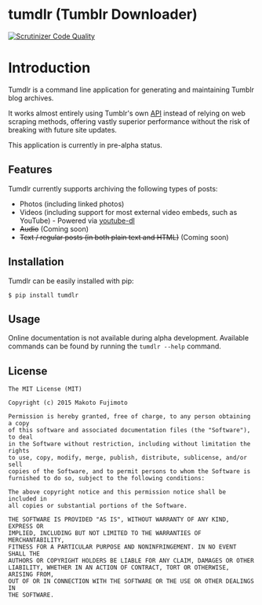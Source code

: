 # tumdlr (Tumblr Downloader)
[![Scrutinizer Code Quality](https://scrutinizer-ci.com/g/FujiMakoto/tumdlr/badges/quality-score.png?b=master)](https://scrutinizer-ci.com/g/FujiMakoto/tumdlr/?branch=master)

# Introduction
Tumdlr is a command line application for generating and maintaining Tumblr blog archives.

It works almost entirely using Tumblr's own [API](https://www.tumblr.com/docs/en/api/v2) instead of relying on web scraping methods, offering vastly superior performance without the risk of breaking with future site updates.

This application is currently in pre-alpha status.

## Features
Tumdlr currently supports archiving the following types of posts:

* Photos (including linked photos)
* Videos (including support for most external video embeds, such as YouTube) - Powered via [youtube-dl](https://rg3.github.io/youtube-dl/)
* ~~Audio~~ (Coming soon)
* ~~Text / regular posts (in both plain text and HTML)~~ (Coming soon)

## Installation
Tumdlr can be easily installed with pip:
```
$ pip install tumdlr
```

## Usage
Online documentation is not available during alpha development. Available commands can be found by running the ```tumdlr --help``` command.

## License

```
The MIT License (MIT)

Copyright (c) 2015 Makoto Fujimoto

Permission is hereby granted, free of charge, to any person obtaining a copy
of this software and associated documentation files (the "Software"), to deal
in the Software without restriction, including without limitation the rights
to use, copy, modify, merge, publish, distribute, sublicense, and/or sell
copies of the Software, and to permit persons to whom the Software is
furnished to do so, subject to the following conditions:

The above copyright notice and this permission notice shall be included in
all copies or substantial portions of the Software.

THE SOFTWARE IS PROVIDED "AS IS", WITHOUT WARRANTY OF ANY KIND, EXPRESS OR
IMPLIED, INCLUDING BUT NOT LIMITED TO THE WARRANTIES OF MERCHANTABILITY,
FITNESS FOR A PARTICULAR PURPOSE AND NONINFRINGEMENT. IN NO EVENT SHALL THE
AUTHORS OR COPYRIGHT HOLDERS BE LIABLE FOR ANY CLAIM, DAMAGES OR OTHER
LIABILITY, WHETHER IN AN ACTION OF CONTRACT, TORT OR OTHERWISE, ARISING FROM,
OUT OF OR IN CONNECTION WITH THE SOFTWARE OR THE USE OR OTHER DEALINGS IN
THE SOFTWARE.
```
